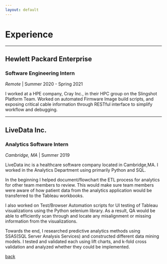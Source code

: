 ```yaml
---
layout: default
---
```

# Experience

---
## Hewlett Packard Enterprise
### Software Engineering Intern
_Remote_ | Summer 2020 - Spring 2021

I worked at a HPE company, Cray Inc., in their HPC group on the Slingshot Platform Team. Worked on automated Firmware Image build scripts, and exposing critical cable information through RESTful interface to simplify workflow and debugging.

---

## LiveData Inc.
### Analytics Software Intern
_Cambridge, MA_ | Summer 2019

LiveData inc is a healthcare software company located in Cambridge,MA. I worked in the Analytics Department using primarily Python and SQL. 

In the beginning I helped document/flowchart the ETL process for analytics for other team members to review. This would make sure team members were aware of how patient data from the analytics application would be transferred to the Tableau workbooks. 

I also worked on Test/Browser Automation scripts for UI testing of Tableau visualizations using the Python selenium library. As a result, QA would be able to efficiently scan through and locate any misalignment or missing information from the visualizations. 

Towards the end, I researched predictive analytics methods using SSAS(SQL Server Analysis Services) and constructed different data mining models. I tested and validated each using lift charts, and k-fold cross validation and analyzed whether they could be implemented.

[back](./)